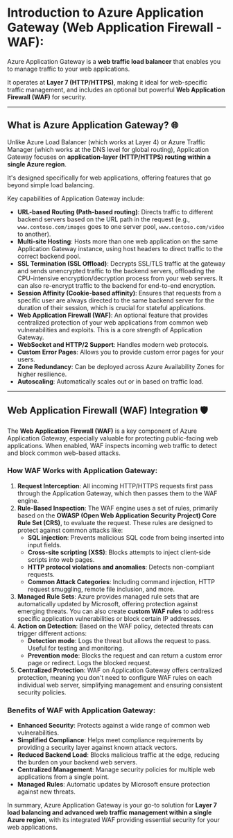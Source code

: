 # Introduction to Azure Application Gateway (Web Application Firewall - WAF):

Azure Application Gateway is a **web traffic load balancer** that enables you to manage traffic to your web applications. 

It operates at **Layer 7 (HTTP/HTTPS)**, making it ideal for web-specific traffic management, and includes an optional but powerful **Web Application Firewall (WAF)** for security.

---

## What is Azure Application Gateway? 🌐

Unlike Azure Load Balancer (which works at Layer 4) or Azure Traffic Manager (which works at the DNS level for global routing), Application Gateway focuses on **application-layer (HTTP/HTTPS) routing within a single Azure region**. 

It's designed specifically for web applications, offering features that go beyond simple load balancing.

Key capabilities of Application Gateway include:

* **URL-based Routing (Path-based routing)**: Directs traffic to different backend servers based on the URL path in the request (e.g., `www.contoso.com/images` goes to one server pool, `www.contoso.com/video` to another).
* **Multi-site Hosting**: Hosts more than one web application on the same Application Gateway instance, using host headers to direct traffic to the correct backend pool.
* **SSL Termination (SSL Offload)**: Decrypts SSL/TLS traffic at the gateway and sends unencrypted traffic to the backend servers, offloading the CPU-intensive encryption/decryption process from your web servers. It can also re-encrypt traffic to the backend for end-to-end encryption.
* **Session Affinity (Cookie-based affinity)**: Ensures that requests from a specific user are always directed to the same backend server for the duration of their session, which is crucial for stateful applications.
* **Web Application Firewall (WAF)**: An optional feature that provides centralized protection of your web applications from common web vulnerabilities and exploits. This is a core strength of Application Gateway.
* **WebSocket and HTTP/2 Support**: Handles modern web protocols.
* **Custom Error Pages**: Allows you to provide custom error pages for your users.
* **Zone Redundancy**: Can be deployed across Azure Availability Zones for higher resilience.
* **Autoscaling**: Automatically scales out or in based on traffic load.

---

## Web Application Firewall (WAF) Integration 🛡️

The **Web Application Firewall (WAF)** is a key component of Azure Application Gateway, especially valuable for protecting public-facing web applications. When enabled, WAF inspects incoming web traffic to detect and block common web-based attacks.

### How WAF Works with Application Gateway:

1.  **Request Interception**: All incoming HTTP/HTTPS requests first pass through the Application Gateway, which then passes them to the WAF engine.
2.  **Rule-Based Inspection**: The WAF engine uses a set of rules, primarily based on the **OWASP (Open Web Application Security Project) Core Rule Set (CRS)**, to evaluate the request. These rules are designed to protect against common attacks like:
    * **SQL injection**: Prevents malicious SQL code from being inserted into input fields.
    * **Cross-site scripting (XSS)**: Blocks attempts to inject client-side scripts into web pages.
    * **HTTP protocol violations and anomalies**: Detects non-compliant requests.
    * **Common Attack Categories**: Including command injection, HTTP request smuggling, remote file inclusion, and more.
3.  **Managed Rule Sets**: Azure provides managed rule sets that are automatically updated by Microsoft, offering protection against emerging threats. You can also create **custom WAF rules** to address specific application vulnerabilities or block certain IP addresses.
4.  **Action on Detection**: Based on the WAF policy, detected threats can trigger different actions:
    * **Detection mode**: Logs the threat but allows the request to pass. Useful for testing and monitoring.
    * **Prevention mode**: Blocks the request and can return a custom error page or redirect. Logs the blocked request.
5.  **Centralized Protection**: WAF on Application Gateway offers centralized protection, meaning you don't need to configure WAF rules on each individual web server, simplifying management and ensuring consistent security policies.

### Benefits of WAF with Application Gateway:

* **Enhanced Security**: Protects against a wide range of common web vulnerabilities.
* **Simplified Compliance**: Helps meet compliance requirements by providing a security layer against known attack vectors.
* **Reduced Backend Load**: Blocks malicious traffic at the edge, reducing the burden on your backend web servers.
* **Centralized Management**: Manage security policies for multiple web applications from a single point.
* **Managed Rules**: Automatic updates by Microsoft ensure protection against new threats.

In summary, Azure Application Gateway is your go-to solution for **Layer 7 load balancing and advanced web traffic management within a single Azure region**, with its integrated WAF providing essential security for your web applications.